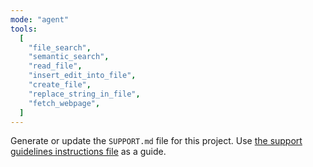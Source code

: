 ```yaml
---
mode: "agent"
tools:
  [
    "file_search",
    "semantic_search",
    "read_file",
    "insert_edit_into_file",
    "create_file",
    "replace_string_in_file",
    "fetch_webpage",
  ]
---
```


Generate or update the `SUPPORT.md` file for this project. Use [the support guidelines instructions file](../instructions/SUPPORT.instructions.md) as a guide.
